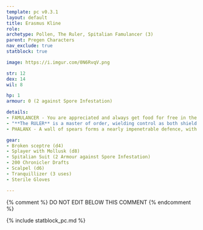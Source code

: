 ```yaml
---
template: pc v0.3.1
layout: default
title: Erasmus Kline
role: 
archetype: Pollen, The Ruler, Spitalian Famulancer (3)
parent: Pregen Characters
nav_exclude: true
statblock: true

image: https://i.imgur.com/0N6RvqV.png

str: 12
dex: 14
wil: 8

hp: 1
armour: 0 (2 against Spore Infestation)

details:
- FAMULANCER - You are appreciated and always get food for free in the Protectorate.
- "**The RULER** is a master of order, wielding control as both shield and blade to tame the chaos of a disobedient world. They bear the burden of leadership, holding tight to the reins of power and making decisions that others dare not, fearing the ruin that delegation might bring. **When the weight of control becomes too great, who is the only one you will trust?**"
- PHALANX - A wall of spears forms a nearly impenetrable defence, with each point aimed at the enemy. Standing shoulder to shoulder, the Spitalian joins the line, ready to draw attacks toward himself to protect his comrades. As the phalanx strengthens, any foe foolish enough to charge risks impaling themselves on their deadly formation. - **Requires 2+ close allies. Your opponent is impaired if they try to attack the formation in melee.**

gear:
- Broken sceptre (d4)
- Splayer with Mollusk (d8)
- Spitalian Suit (2 Armour against Spore Infestation)
- 200 Chronicler Drafts
- Scalpel (d6)
- Tranquillizer (3 uses)
- Sterile Gloves

---
```


{% comment %}
DO NOT EDIT BELOW THIS COMMENT
{% endcomment %}

{% include statblock_pc.md %}
